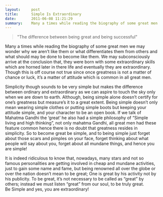 ```yaml
---
layout:     post
title:      Simple Is Extraordinary
date:       2011-06-08 11:21:29
summary:    Many a times while reading the biography of some great men we may wonder why we aren’t like them or what differentiates them from others and what should may be done to become like them. We may subconsciously arrive at the conclusion that, they were born with some extraordinary skills which are horned later in there life and eventually they are extraordinary.
---
```



> "The difference between being great and being successful"


Many a times while reading the biography of some great men we may wonder why we aren’t like them or what differentiates them from others and what should may be done to become like them. We may subconsciously arrive at the conclusion that, they were born with some extraordinary skills which are horned later in there life and eventually they are extraordinary. Though this is off course not true since once greatness is not a matter of chance or luck, it’s a matter of attitude which is common in all great men.

Simplicity though sounds to be very simple but makes the difference between ordinary and extraordinary as we can aspire to touch the sky only when we are down to earth. Although, being simple alone doesn’t certify for one’s greatness but measure’s it to a great extent. Being simple doesn’t only mean wearing simple clothes or putting simple boots but keeping your attitude simple, and your character to be an open book. If we talk of Mahatma Gandhi the ‘great’ he also had a simple philosophy of “Simple living and high thinking”, not only mahatma Gandhi, all great men had these feature common hence there is no doubt that greatness resides in simplicity. So to become great be simple, and to being simple just forget about those scars and pimples on your face, forget thinking about what people will say about you, forget about all mundane things, and hence you are simple! 

It is indeed ridiculous to know that, nowadays, many stars and not so famous personalities are getting involved in cheap and mundane activities, just to gain some name and fame, but being renowned all over the globe or over the nation doesn’t mean to be great; One is great by his activity not by his publicity. To be great, it’s not necessary to be called as “great” by others; instead we must listen “great” from our soul, to be truly great.  
Be Simple and yes, you are extraordinary! 
